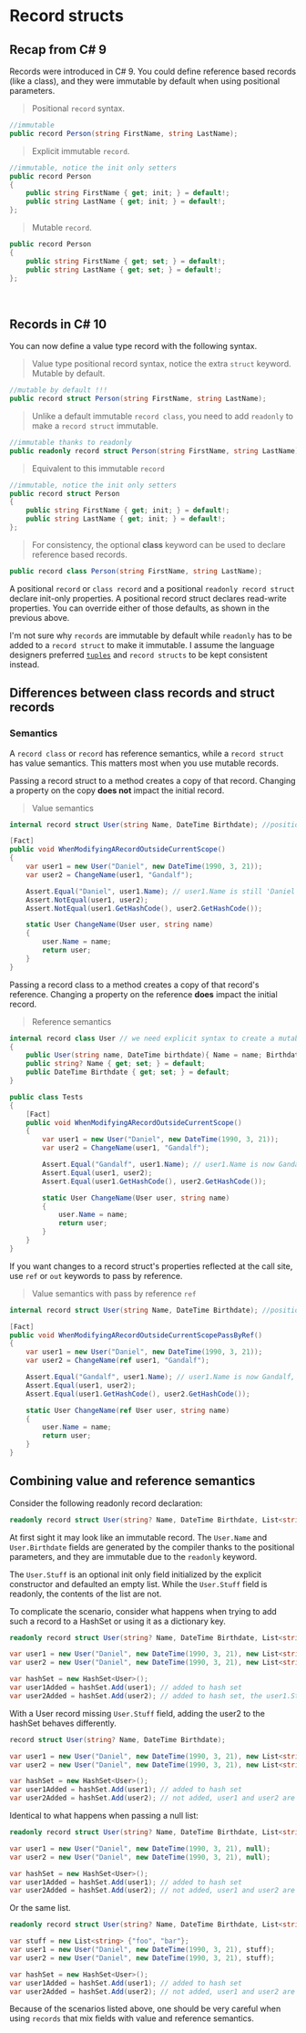 # Record structs
## Recap from C# 9

Records were introduced in C# 9. You could define reference based records (like a class), and they were immutable by default when using positional parameters.

> Positional `record` syntax.
```C#
//immutable
public record Person(string FirstName, string LastName);
```

> Explicit immutable `record`.
```C#
//immutable, notice the init only setters
public record Person
{
    public string FirstName { get; init; } = default!;
    public string LastName { get; init; } = default!;
};
```
> Mutable `record`.
```C#
public record Person
{
    public string FirstName { get; set; } = default!;
    public string LastName { get; set; } = default!;
};
```

<br/>

## Records in C# 10
You can now define a value type record with the following syntax.

> Value type positional record syntax, notice the extra `struct` keyword. Mutable by default.
```C#
//mutable by default !!!
public record struct Person(string FirstName, string LastName);
```

> Unlike a default immutable `record class`, you need to add `readonly` to make a `record struct` immutable.
```C#
//immutable thanks to readonly
public readonly record struct Person(string FirstName, string LastName);
```

> Equivalent to this immutable `record`
> 
```C#
//immutable, notice the init only setters 
public record struct Person
{
    public string FirstName { get; init; } = default!;
    public string LastName { get; init; } = default!;
};
```

> For consistency, the optional **class** keyword can be used to declare reference based records.
```C#
public record class Person(string FirstName, string LastName);
```

A positional `record` or `class record` and a positional `readonly record struct` declare init-only properties. A positional record struct declares read-write properties. You can override either of those defaults, as shown in the previous above.

I'm not sure why `records` are immutable by default while `readonly` has to be added to a `record struct` to make it immutable. I assume the language designers preferred [`tuples`](https://docs.microsoft.com/en-us/dotnet/csharp/language-reference/builtin-types/value-tuples) and `record structs` to be kept consistent instead.

## Differences between class records and struct records

### Semantics

A `record class` or `record` has reference semantics, while a `record struct` has value semantics. This matters most when you use mutable records.

Passing a record struct to a method creates a copy of that record. Changing a property on the copy **does not** impact the initial record.

> Value semantics
```C#
internal record struct User(string Name, DateTime Birthdate); //positional syntax creates a mutable `record struct`

[Fact]
public void WhenModifyingARecordOutsideCurrentScope()
{
    var user1 = new User("Daniel", new DateTime(1990, 3, 21));
    var user2 = ChangeName(user1, "Gandalf");

    Assert.Equal("Daniel", user1.Name); // user1.Name is still 'Daniel', passing a value type to the ChangeName method creates a new value type scoped to that method.
    Assert.NotEqual(user1, user2);
    Assert.NotEqual(user1.GetHashCode(), user2.GetHashCode());

    static User ChangeName(User user, string name)
    {
        user.Name = name;
        return user;
    }
}
```

Passing a record class to a method creates a copy of that record's reference. Changing a property on the reference **does** impact the initial record.
> Reference semantics
```C#
internal record class User // we need explicit syntax to create a mutable `record class`
{
    public User(string name, DateTime birthdate){ Name = name; Birthdate = birthdate;}
    public string? Name { get; set; } = default;
    public DateTime Birthdate { get; set; } = default;
}

public class Tests
{
    [Fact]
    public void WhenModifyingARecordOutsideCurrentScope()
    {
        var user1 = new User("Daniel", new DateTime(1990, 3, 21));
        var user2 = ChangeName(user1, "Gandalf");

        Assert.Equal("Gandalf", user1.Name); // user1.Name is now Gandalf.
        Assert.Equal(user1, user2);
        Assert.Equal(user1.GetHashCode(), user2.GetHashCode());

        static User ChangeName(User user, string name)
        {
            user.Name = name;
            return user;
        }
    }
}

```

If you want changes to a record struct's properties reflected at the call site, use `ref` or `out` keywords to pass by reference.
> Value semantics with pass by reference `ref`
```C#
internal record struct User(string Name, DateTime Birthdate); //positional syntax creates a mutable `record struct`

[Fact]
public void WhenModifyingARecordOutsideCurrentScopePassByRef()
{
    var user1 = new User("Daniel", new DateTime(1990, 3, 21));
    var user2 = ChangeName(ref user1, "Gandalf");

    Assert.Equal("Gandalf", user1.Name); // user1.Name is now Gandalf, the record struct was passed by reference
    Assert.Equal(user1, user2);
    Assert.Equal(user1.GetHashCode(), user2.GetHashCode());

    static User ChangeName(ref User user, string name)
    {
        user.Name = name;
        return user;
    }
}

```

## Combining value and reference semantics
Consider the following readonly record declaration:

``` C#
readonly record struct User(string? Name, DateTime Birthdate, List<string> Stuff)
```

At first sight it may look like an immutable record. The `User.Name` and `User.Birthdate` fields are generated by the compiler thanks to the positional parameters, and they are immutable due to the `readonly` keyword.

The `User.Stuff` is an optional init only field initialized by the explicit constructor and defaulted an empty list. While the `User.Stuff` field is readonly, the contents of the list are not.

To complicate the scenario, consider what happens when trying to add such a record to a HashSet or using it as a dictionary key.

``` C#
readonly record struct User(string? Name, DateTime Birthdate, List<string> Stuff);

var user1 = new User("Daniel", new DateTime(1990, 3, 21), new List<string> {"foo", "bar"});
var user2 = new User("Daniel", new DateTime(1990, 3, 21), new List<string> {"foo", "bar"});

var hashSet = new HashSet<User>();
var user1Added = hashSet.Add(user1); // added to hash set
var user2Added = hashSet.Add(user2); // added to hash set, the user1.Stuff and user2.Stuff are not the same object even if the contents are identical
```

With a User record missing `User.Stuff` field, adding the user2 to the hashSet behaves differently.

``` C#
record struct User(string? Name, DateTime Birthdate);

var user1 = new User("Daniel", new DateTime(1990, 3, 21), new List<string> {"foo", "bar"});
var user2 = new User("Daniel", new DateTime(1990, 3, 21), new List<string> {"foo", "bar"});

var hashSet = new HashSet<User>();
var user1Added = hashSet.Add(user1); // added to hash set
var user2Added = hashSet.Add(user2); // not added, user1 and user2 are identical
```

Identical to what happens when passing a null list:

``` C#
readonly record struct User(string? Name, DateTime Birthdate, List<string> Stuff);

var user1 = new User("Daniel", new DateTime(1990, 3, 21), null);
var user2 = new User("Daniel", new DateTime(1990, 3, 21), null);

var hashSet = new HashSet<User>();
var user1Added = hashSet.Add(user1); // added to hash set
var user2Added = hashSet.Add(user2); // not added, user1 and user2 are identical
```

Or the same list.

``` C#
readonly record struct User(string? Name, DateTime Birthdate, List<string> Stuff);

var stuff = new List<string> {"foo", "bar"};
var user1 = new User("Daniel", new DateTime(1990, 3, 21), stuff);
var user2 = new User("Daniel", new DateTime(1990, 3, 21), stuff);

var hashSet = new HashSet<User>();
var user1Added = hashSet.Add(user1); // added to hash set
var user2Added = hashSet.Add(user2); // not added, user1 and user2 are identical
```

Because of the scenarios listed above, one should be very careful when using `records` that mix fields with value and reference semantics. 